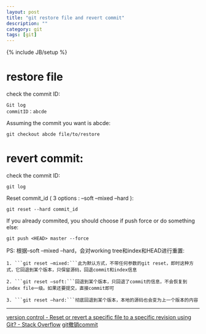 ```yaml
---
layout: post
title: "git restore file and revert commit"
description: ""
category: git
tags: [git]
---
```

{% include JB/setup %}

# restore file

check the commit ID:

    Git log
    commitID：abcde


Assuming the commit you want is abcde:

    git checkout abcde file/to/restore


# revert commit:

check the commit ID:

    git log

Reset commit_id ( 3 options : –soft –mixed –hard ):

    git reset --hard commit_id 

If you already commited, you should choose if push force or do something else:

    git push <HEAD> master --force


PS: 根据–soft –mixed –hard，会对working tree和index和HEAD进行重置:

    1. ```git reset –mixed:```此为默认方式，不带任何参数的git reset，即时这种方式，它回退到某个版本，只保留源码，回退commit和index信息

    2. ```git reset –soft:```回退到某个版本，只回退了commit的信息，不会恢复到index file一级。如果还要提交，直接commit即可

    3. ```git reset –hard:```彻底回退到某个版本，本地的源码也会变为上一个版本的内容


---

[version control - Reset or revert a specific file to a specific revision using Git? - Stack Overflow](http://stackoverflow.com/questions/215718/reset-or-revert-a-specific-file-to-a-specific-revision-using-git)
[git撤销commit](http://zhyq0826.iteye.com/blog/1671638)
